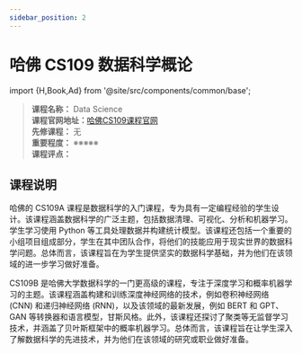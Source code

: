 ```yaml
---
sidebar_position: 2
---
```


# 哈佛 CS109 数据科学概论
import {H,Book,Ad} from '@site/src/components/common/base';




>**课程名称：** Data Science    
**课程官网地址：**[哈佛CS109课程官网](http://cs109.org/)  
**先修课程：** 无  
**重要程度：** ※※※※※  
**课程评点：** 

## 课程说明
哈佛的 CS109A 课程是数据科学的入门课程，专为具有一定编程经验的学生设计。该课程涵盖数据科学的广泛主题，包括数据清理、可视化、分析和机器学习。学生学习使用 Python 等工具处理数据并构建统计模型。该课程还包括一个重要的小组项目组成部分，学生在其中团队合作，将他们的技能应用于现实世界的数据科学问题。总体而言，该课程旨在为学生提供坚实的数据科学基础，并为他们在该领域的进一步学习做好准备。

CS109B 是哈佛大学数据科学的一门更高级的课程，专注于深度学习和概率机器学习的主题。该课程涵盖构建和训练深度神经网络的技术，例如卷积神经网络 (CNN) 和递归神经网络 (RNN)，以及该领域的最新发展，例如 BERT 和 GPT、GAN 等转换器和语言模型，甘斯风格。此外，该课程还探讨了聚类等无监督学习技术，并涵盖了贝叶斯框架中的概率机器学习。总体而言，该课程旨在让学生深入了解数据科学的先进技术，并为他们在该领域的研究或职业做好准备。

<Comment></Comment>
